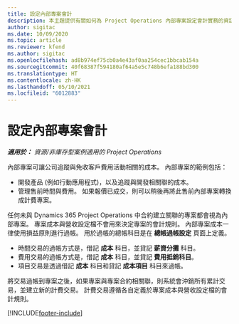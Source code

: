 ```yaml
---
title: 設定內部專案會計
description: 本主題提供有關如何為 Project Operations 內部專案設定會計實務的資訊。
author: sigitac
ms.date: 10/09/2020
ms.topic: article
ms.reviewer: kfend
ms.author: sigitac
ms.openlocfilehash: ad8b974ef75cb0a4e43af0aa254cec1bbcab154a
ms.sourcegitcommit: 40f68387f594180af64a5e5c748b6efa188bd300
ms.translationtype: HT
ms.contentlocale: zh-HK
ms.lasthandoff: 05/10/2021
ms.locfileid: "6012883"
---
```

# <a name="configure-accounting-for-internal-projects"></a>設定內部專案會計

_**適用於：** 資源/非庫存型案例適用的 Project Operations_

內部專案可讓公司追蹤與免收客戶費用活動相關的成本。 內部專案的範例包括：

- 開發產品 (例如行動應用程式)，以及追蹤與開發相關聯的成本。
- 管理售前時間與費用。 如果報價已成交，則可以稍後再將此售前內部專案轉換成計費專案。

任何未與 Dynamics 365 Project Operations 中合約建立關聯的專案都會視為內部專案。 專案成本與營收設定檔不會用來決定專案的會計規則。 內部專案成本一律使用損益原則進行過帳。 用於過帳的總帳科目是在 **總帳過帳設定** 頁面上定義。

- 時間交易的過帳方式是，借記 **成本** 科目，並貸記 **薪資分攤** 科目。
- 費用交易的過帳方式是，借記 **成本** 科目，並貸記 **費用抵銷科目**。
- 項目交易是透過借記 **成本** 科目和貸記 **成本項目** 科目來過帳。

將交易過帳到專案之後，如果專案與專案合約相關聯，則系統會沖銷所有累計交易，並建立新的計費交易。 計費交易遵循各自定義於專案成本與營收設定檔的會計規則。




[!INCLUDE[footer-include](../includes/footer-banner.md)]
